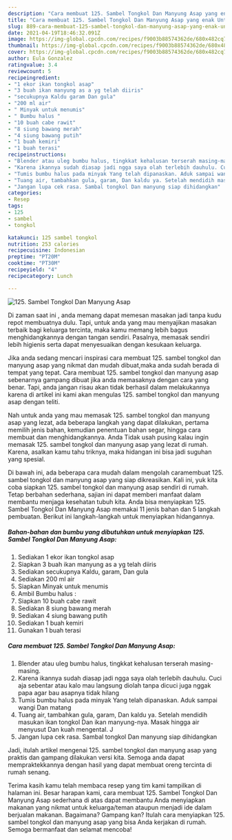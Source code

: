 ```yaml
---
description: "Cara membuat 125. Sambel Tongkol Dan Manyung Asap yang enak Untuk Jualan"
title: "Cara membuat 125. Sambel Tongkol Dan Manyung Asap yang enak Untuk Jualan"
slug: 889-cara-membuat-125-sambel-tongkol-dan-manyung-asap-yang-enak-untuk-jualan
date: 2021-04-19T18:46:32.091Z
image: https://img-global.cpcdn.com/recipes/f9003b88574362de/680x482cq70/125-sambel-tongkol-dan-manyung-asap-foto-resep-utama.jpg
thumbnail: https://img-global.cpcdn.com/recipes/f9003b88574362de/680x482cq70/125-sambel-tongkol-dan-manyung-asap-foto-resep-utama.jpg
cover: https://img-global.cpcdn.com/recipes/f9003b88574362de/680x482cq70/125-sambel-tongkol-dan-manyung-asap-foto-resep-utama.jpg
author: Eula Gonzalez
ratingvalue: 3.4
reviewcount: 5
recipeingredient:
- "1 ekor ikan tongkol asap"
- "3 buah ikan manyung as a yg telah diiris"
- "secukupnya Kaldu garam Dan gula"
- "200 ml air"
- " Minyak untuk menumis"
- " Bumbu halus "
- "10 buah cabe rawit"
- "8 siung bawang merah"
- "4 siung bawang putih"
- "1 buah kemiri"
- "1 buah terasi"
recipeinstructions:
- "Blender atau uleg bumbu halus, tingkkat kehalusan terserah masing-masing."
- "Karena ikannya sudah diasap jadi ngga saya olah terlebih dauhulu. Cuci aja sebentar atau kalo mau langsung diolah tanpa dicuci juga nggak papa agar bau asapnya tidak hilang"
- "Tumis bumbu halus pada minyak Yang telah dipanaskan. Aduk sampai wangi Dan matang"
- "Tuang air, tambahkan gula, garam, Dan kaldu ya. Setelah mendidih masukan ikan tongkol Dan ikan manyung-nya. Masak hingga air menyusut Dan kuah mengental. J"
- "Jangan lupa cek rasa. Sambal tongkol Dan manyung siap dihidangkan"
categories:
- Resep
tags:
- 125
- sambel
- tongkol

katakunci: 125 sambel tongkol 
nutrition: 253 calories
recipecuisine: Indonesian
preptime: "PT20M"
cooktime: "PT30M"
recipeyield: "4"
recipecategory: Lunch

---
```



![125. Sambel Tongkol Dan Manyung Asap](https://img-global.cpcdn.com/recipes/f9003b88574362de/680x482cq70/125-sambel-tongkol-dan-manyung-asap-foto-resep-utama.jpg)

Di zaman  saat ini , anda memang dapat memesan masakan jadi tanpa kudu repot membuatnya dulu. Tapi, untuk anda yang mau menyajikan masakan terbaik bagi keluarga tercinta, maka kamu memang lebih bagus menghidangkannya dengan tangan sendiri. Pasalnya, memasak sendiri lebih higienis serta dapat menyesuaikan dengan kesukaan keluarga.

Jika anda sedang mencari inspirasi cara membuat 125. sambel tongkol dan manyung asap yang nikmat dan mudah dibuat,maka anda sudah berada di tempat yang tepat. Cara membuat 125. sambel tongkol dan manyung asap  sebenarnya gampang dibuat jika anda memasaknya dengan cara yang benar. Tapi, anda jangan risau akan tidak berhasil dalam melakukannya 
karena di artikel ini kami akan mengulas 125. sambel tongkol dan manyung asap dengan teliti.  



Nah untuk anda yang mau memasak 125. sambel tongkol dan manyung asap yang lezat, ada beberapa langkah yang dapat dilakukan, pertama memilih jenis bahan, kemudian penentuan bahan segar, hingga cara membuat dan menghidangkannya. Anda Tidak usah pusing kalau ingin memasak 125. sambel tongkol dan manyung asap yang lezat di rumah. Karena, asalkan kamu  tahu triknya, maka hidangan ini bisa jadi suguhan yang spesial.

Di bawah ini, ada beberapa cara mudah dalam mengolah caramembuat 125. sambel tongkol dan manyung asap yang siap dikreasikan. Kali ini, yuk kita coba siapkan 125. sambel tongkol dan manyung asap sendiri di rumah. Tetap berbahan sederhana, sajian ini dapat memberi manfaat dalam membantu menjaga kesehatan tubuh kita. Anda bisa menyiapkan 125. Sambel Tongkol Dan Manyung Asap memakai 11 jenis bahan dan 5 langkah pembuatan. Berikut ini langkah-langkah untuk menyiapkan hidangannya.

<!--inarticleads1-->

##### Bahan-bahan dan bumbu yang dibutuhkan untuk menyiapkan 125. Sambel Tongkol Dan Manyung Asap:

1. Sediakan 1 ekor ikan tongkol asap
1. Siapkan 3 buah ikan manyung as a yg telah diiris
1. Sediakan secukupnya Kaldu, garam, Dan gula
1. Sediakan 200 ml air
1. Siapkan  Minyak untuk menumis
1. Ambil  Bumbu halus :
1. Siapkan 10 buah cabe rawit
1. Sediakan 8 siung bawang merah
1. Sediakan 4 siung bawang putih
1. Sediakan 1 buah kemiri
1. Gunakan 1 buah terasi




<!--inarticleads2-->

##### Cara membuat 125. Sambel Tongkol Dan Manyung Asap:

1. Blender atau uleg bumbu halus, tingkkat kehalusan terserah masing-masing.
1. Karena ikannya sudah diasap jadi ngga saya olah terlebih dauhulu. Cuci aja sebentar atau kalo mau langsung diolah tanpa dicuci juga nggak papa agar bau asapnya tidak hilang
1. Tumis bumbu halus pada minyak Yang telah dipanaskan. Aduk sampai wangi Dan matang
1. Tuang air, tambahkan gula, garam, Dan kaldu ya. Setelah mendidih masukan ikan tongkol Dan ikan manyung-nya. Masak hingga air menyusut Dan kuah mengental. J
1. Jangan lupa cek rasa. Sambal tongkol Dan manyung siap dihidangkan




Jadi, itulah artikel mengenai  125. sambel tongkol dan manyung asap  yang praktis dan gampang dilakukan versi kita. Semoga anda dapat mempraktekkannya dengan hasil yang dapat membuat oreng tercinta di rumah senang. 

Terima kasih kamu telah membaca resep yang tim kami tampilkan di halaman ini. Besar harapan kami, cara membuat  125. Sambel Tongkol Dan Manyung Asap sederhana di atas dapat membantu Anda menyiapkan makanan yang nikmat untuk keluarga/teman ataupun menjadi ide dalam berjualan makanan. Bagaimana? Gampang kan? Itulah cara menyiapkan 125. sambel tongkol dan manyung asap yang bisa Anda kerjakan di rumah. Semoga bermanfaat dan selamat mencoba!

